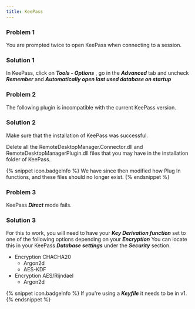 ```yaml
---
title: KeePass
---
```

### Problem 1

You are prompted twice to open KeePass when connecting to a session.

### Solution 1

In KeePass, click on ***Tools - Options*** , go in the ***Advanced*** tab and uncheck ***Remember*** and ***Automatically open last used database on startup***

### Problem 2

The following plugin is incompatible with the current KeePass version.

### Solution 2

Make sure that the installation of KeePass was successful.  

Delete all the RemoteDesktopManager.Connector.dll and RemoteDesktopManagerPlugin.dll files that you may have in the installation folder of KeePass.  

{% snippet icon.badgeInfo %}
We have since then modified how Plug In functions, and these files should no longer exist.
{% endsnippet %}

### Problem 3

KeePass ***Direct*** mode fails.

### Solution 3

For this to work, you will need to have your ***Key Derivation function*** set to one of the following options depending on your ***Encryption*** You can locate this in your KeePass ***Database settings*** under the ***Security*** section.  

* Encryption CHACHA20
    * Argon2d
    * AES-KDF
* Encryption AES/Rijndael
    * Argon2d  
    
{% snippet icon.badgeInfo %}
If you&apos;re using a ***Keyfile*** it needs to be in v1.
{% endsnippet %}
